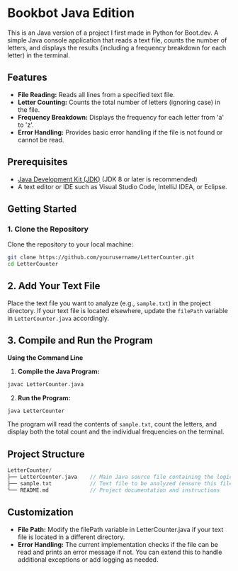 # Bookbot Java Edition

This is an Java version of a project I first made in Python for Boot.dev. A simple Java console application that reads a text file, counts the number of letters, and displays the results (including a frequency breakdown for each letter) in the terminal.

## Features

- **File Reading:** Reads all lines from a specified text file.
- **Letter Counting:** Counts the total number of letters (ignoring case) in the file.
- **Frequency Breakdown:** Displays the frequency for each letter from 'a' to 'z'.
- **Error Handling:** Provides basic error handling if the file is not found or cannot be read.

## Prerequisites

- [Java Development Kit (JDK)](https://www.oracle.com/java/technologies/javase-downloads.html) (JDK 8 or later is recommended)
- A text editor or IDE such as Visual Studio Code, IntelliJ IDEA, or Eclipse.

## Getting Started

### 1. Clone the Repository

Clone the repository to your local machine:

```bash
git clone https://github.com/yourusername/LetterCounter.git
cd LetterCounter 
``` 

## 2. Add Your Text File 

Place the text file you want to analyze (e.g., `sample.txt`) in the project directory.
If your text file is located elsewhere, update the `filePath` variable in `LetterCounter.java` accordingly. 

## 3. Compile and Run the Program 

**Using the Command Line** 

1. **Compile the Java Program:** 
```bash
javac LetterCounter.java 
``` 

2. **Run the Program:** 
```bash 
java LetterCounter 
```  

The program will read the contents of `sample.txt`, count the letters, and display both the total count and the individual frequencies on the terminal. 

## Project Structure 

```cpp
LetterCounter/
├── LetterCounter.java    // Main Java source file containing the logic to count letters
├── sample.txt            // Text file to be analyzed (ensure this file exists or update the file path)
└── README.md             // Project documentation and instructions
``` 

## Customization 

- **File Path:** Modify the filePath variable in LetterCounter.java if your text file is located in a different directory. 
- **Error Handling:** The current implementation checks if the file can be read and prints an error message if not. You can extend this to handle additional exceptions or add logging as needed.